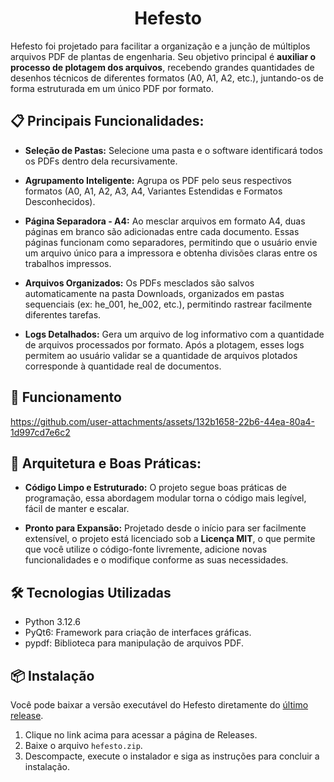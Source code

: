 <h1 align="center">Hefesto</h1>

Hefesto foi projetado para facilitar a organização e a junção de múltiplos arquivos PDF de plantas de engenharia. Seu objetivo principal é **auxiliar o processo de plotagem dos arquivos**, recebendo grandes quantidades de desenhos técnicos de diferentes formatos (A0, A1, A2, etc.), juntando-os de forma estruturada em um único PDF por formato.


## 📋 Principais Funcionalidades:

- **Seleção de Pastas:** Selecione uma pasta e o software identificará todos os PDFs dentro dela recursivamente.

- **Agrupamento Inteligente:** Agrupa os PDF pelo seus respectivos formatos (A0, A1, A2, A3, A4, Variantes Estendidas e Formatos Desconhecidos).

- **Página Separadora - A4:** Ao mesclar arquivos em formato A4, duas páginas em branco são adicionadas entre cada documento. Essas páginas funcionam como separadores, permitindo que o usuário envie um arquivo único para a impressora e obtenha divisões claras entre os trabalhos impressos.

- **Arquivos Organizados:** Os PDFs mesclados são salvos automaticamente na pasta Downloads, organizados em pastas sequenciais (ex: he_001, he_002, etc.), permitindo rastrear facilmente diferentes tarefas.

- **Logs Detalhados:** Gera um arquivo de log informativo com a quantidade de arquivos processados por formato. Após a plotagem, esses logs permitem ao usuário validar se a quantidade de arquivos plotados corresponde à quantidade real de documentos.


## 🎥 Funcionamento
https://github.com/user-attachments/assets/132b1658-22b6-44ea-80a4-1d997cd7e6c2


## 🚀 Arquitetura e Boas Práticas:

- **Código Limpo e Estruturado:**
O projeto segue boas práticas de programação, essa abordagem modular torna o código mais legível, fácil de manter e escalar.

- **Pronto para Expansão:**
Projetado desde o início para ser facilmente extensível, o projeto está licenciado sob a **Licença MIT**, o que permite que você utilize o código-fonte livremente, adicione novas funcionalidades e o modifique conforme as suas necessidades.


## 🛠️ Tecnologias Utilizadas
- Python 3.12.6
- PyQt6: Framework para criação de interfaces gráficas.
- pypdf: Biblioteca para manipulação de arquivos PDF.


## 📦 Instalação

Você pode baixar a versão executável do Hefesto diretamente do [último release](https://github.com/hyagodejesus/Hefesto/releases/tag/Release-1).

1. Clique no link acima para acessar a página de Releases.
2. Baixe o arquivo `hefesto.zip`.
3. Descompacte, execute o instalador e siga as instruções para concluir a instalação.


